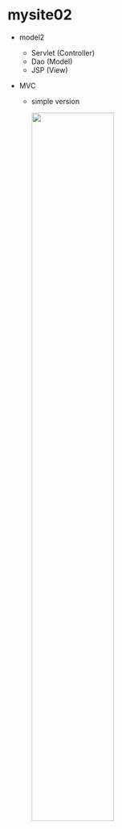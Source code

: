 # mysite02

* model2

	* Servlet (Controller)
	* Dao (Model)
	* JSP (View)
	
* MVC

	* simple version

		<img src="https://user-images.githubusercontent.com/52481037/119789991-8367d700-bf0e-11eb-9be0-2c97b13ade7e.jpg" width="60%">
